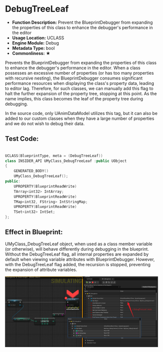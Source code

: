 # DebugTreeLeaf

- **Function Description:** Prevent the BlueprintDebugger from expanding the properties of this class to enhance the debugger's performance in the editor
- **Usage Location:** UCLASS
- **Engine Module:** Debug
- **Metadata Type:** bool
- **Commonliness:** ★

Prevents the BlueprintDebugger from expanding the properties of this class to enhance the debugger's performance in the editor. When a class possesses an excessive number of properties (or has too many properties with recursive nesting), the BlueprintDebugger consumes significant performance resources when displaying the class's property data, leading to editor lag. Therefore, for such classes, we can manually add this flag to halt the further expansion of the property tree, stopping at this point. As the name implies, this class becomes the leaf of the property tree during debugging.

In the source code, only UAnimDataModel utilizes this tag, but it can also be added to our custom classes when they have a large number of properties and we do not wish to debug their data.

## Test Code:

```cpp

UCLASS(BlueprintType, meta = (DebugTreeLeaf))
class INSIDER_API UMyClass_DebugTreeLeaf :public UObject
{
	GENERATED_BODY()
	UMyClass_DebugTreeLeaf();
public:
	UPROPERTY(BlueprintReadWrite)
	TArray<int32> IntArray;
	UPROPERTY(BlueprintReadWrite)
	TMap<int32, FString> IntStringMap;
	UPROPERTY(BlueprintReadWrite)
	TSet<int32> IntSet;
};

```

## Effect in Blueprint:

UMyClass_DebugTreeLeaf object, when used as a class member variable (or otherwise), will behave differently during debugging in the blueprint. Without the DebugTreeLeaf flag, all internal properties are expanded by default when viewing variable attributes with BlueprintDebugger. However, with the DebugTreeLeaf flag added, the recursion is stopped, preventing the expansion of attribute variables.

![Snipaste_2024-02-29_21-17-51](Snipaste_2024-02-29_21-17-51.png)